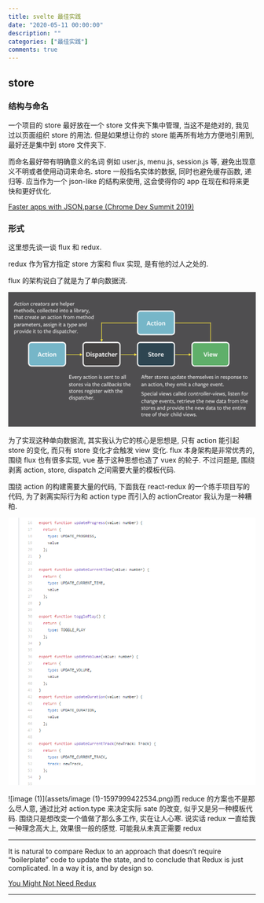 ```yaml
---
title: svelte 最佳实践
date: "2020-05-11 00:00:00"
description: ""
categories: ["最佳实践"]
comments: true
---
```


## store

### 结构与命名

一个项目的 store 最好放在一个 store 文件夹下集中管理, 当这不是绝对的, 我见过以页面组织 store 的用法. 但是如果想让你的 store 能再所有地方方便地引用到, 最好还是集中到 store 文件夹下.

而命名最好带有明确意义的名词 例如 user.js, menu.js, session.js 等, 避免出现意义不明或者使用动词来命名. store 一般指名实体的数据, 同时也避免缓存函数, 递归等. 应当作为一个 json-like 的结构来使用, 这会使得你的 app 在现在和将来更快和更好优化.

[Faster apps with JSON.parse (Chrome Dev Summit 2019)](https://www.youtube.com/watch?v=ff4fgQxPaO0)

### 形式

这里想先谈一谈 flux 和 redux.

redux 作为官方指定 store 方案和 flux 实现, 是有他的过人之处的.

flux 的架构说白了就是为了单向数据流.

![flux overview](assets/flux-overview.png)

为了实现这种单向数据流, 其实我认为它的核心是思想是, 只有 action 能引起 store 的变化, 而只有 store 变化才会触发 view 变化. flux 本身架构是非常优秀的, 围绕 flux 也有很多实现, vue 基于这种思想也造了 vuex 的轮子. 不过问题是, 围绕剥离 action, store, dispatch 之间需要大量的模板代码.

围绕 action 的构建需要大量的代码, 下面我在 react-redux 的一个练手项目写的代码, 为了剥离实际行为和 action type 而引入的 actionCreator 我认为是一种糟粕.

![image](assets/image-1597999412139.png)

![image (1)](assets/image (1)-1597999422534.png)而 reduce 的方案也不是那么尽人意, 通过比对 action.type 来决定实际 sate 的改变, 似乎又是另一种模板代码. 围绕只是想改变一个值做了那么多工作, 实在让人心寒. 说实话 redux 一直给我一种理念高大上, 效果很一般的感觉. 可能我从未真正需要 redux

---

It is natural to compare Redux to an approach that doesn’t require “boilerplate” code to update the state, and to conclude that Redux is just complicated. In a way it is, and by design so.

[You Might Not Need Redux](https://medium.com/@dan_abramov/you-might-not-need-redux-be46360cf367)

---
